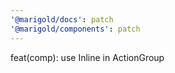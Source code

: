 ```yaml
---
'@marigold/docs': patch
'@marigold/components': patch
---
```


feat(comp): use Inline in ActionGroup
